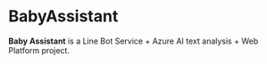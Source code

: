 # BabyAssistant
**Baby Assistant** is a Line Bot Service + Azure AI text analysis + Web Platform project.
